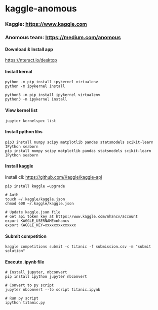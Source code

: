 # kaggle-anomous


### Kaggle: https://www.kaggle.com
### Anomous team: https://medium.com/anomous

#### Download & Install app
https://nteract.io/desktop

#### Install kernal
```
python -m pip install ipykernel virtualenv
python -m ipykernel install

python3 -m pip install ipykernel virtualenv
python3 -m ipykernel install
```

#### View kernel list
```
jupyter kernelspec list
```

#### Install python libs
```
pip3 install numpy scipy matplotlib pandas statsmodels scikit-learn IPython seaborn
pip install numpy scipy matplotlib pandas statsmodels scikit-learn IPython seaborn
```

#### Install kaggle
Install cli: https://github.com/Kaggle/kaggle-api
```
pip install kaggle —upgrade

# Auth
touch ~/.kaggle/kaggle.json
chmod 600 ~/.kaggle/kaggle.json

# Update kaggle.json file
# Get api token key at https://www.kaggle.com/nhancv/account
export KAGGLE_USERNAME=nhancv
export KAGGLE_KEY=xxxxxxxxxxxxxx
```

#### Submit competition
```
kaggle competitions submit -c titanic -f submission.csv -m "submit solution"
```

#### Execute .ipynb file
```
# Install jupyter, nbconvert
pip install ipython jupyter nbconvert

# Convert to py script
jupyter nbconvert --to script titanic.ipynb

# Run py script
ipython titanic.py

````

